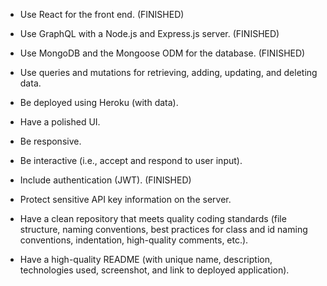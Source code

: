 * Use React for the front end. (FINISHED)

* Use GraphQL with a Node.js and Express.js server. (FINISHED)

* Use MongoDB and the Mongoose ODM for the database. (FINISHED)

* Use queries and mutations for retrieving, adding, updating, and deleting data.

* Be deployed using Heroku (with data).

* Have a polished UI.

* Be responsive.

* Be interactive (i.e., accept and respond to user input).

* Include authentication (JWT). (FINISHED)

* Protect sensitive API key information on the server. 

* Have a clean repository that meets quality coding standards (file structure, naming conventions, best practices for class and id naming conventions, indentation, high-quality comments, etc.).

* Have a high-quality README (with unique name, description, technologies used, screenshot, and link to deployed application).